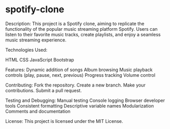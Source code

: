# spotify-clone

Description:
This project is a Spotify clone, aiming to replicate the functionality of the popular music streaming platform Spotify. Users can listen to their favorite music tracks, create playlists, and enjoy a seamless music streaming experience.

Technologies Used:

HTML
CSS
JavaScript
Bootstrap

Features:
Dynamic addition of songs
Album browsing
Music playback controls (play, pause, next, previous)
Progress tracking
Volume control


Contributing:
Fork the repository.
Create a new branch.
Make your contributions.
Submit a pull request.


Testing and Debugging:
Manual testing
Console logging
Browser developer tools
Consistent formatting
Descriptive variable names
Modularization
Comments and documentation



License:
This project is licensed under the MIT License.
